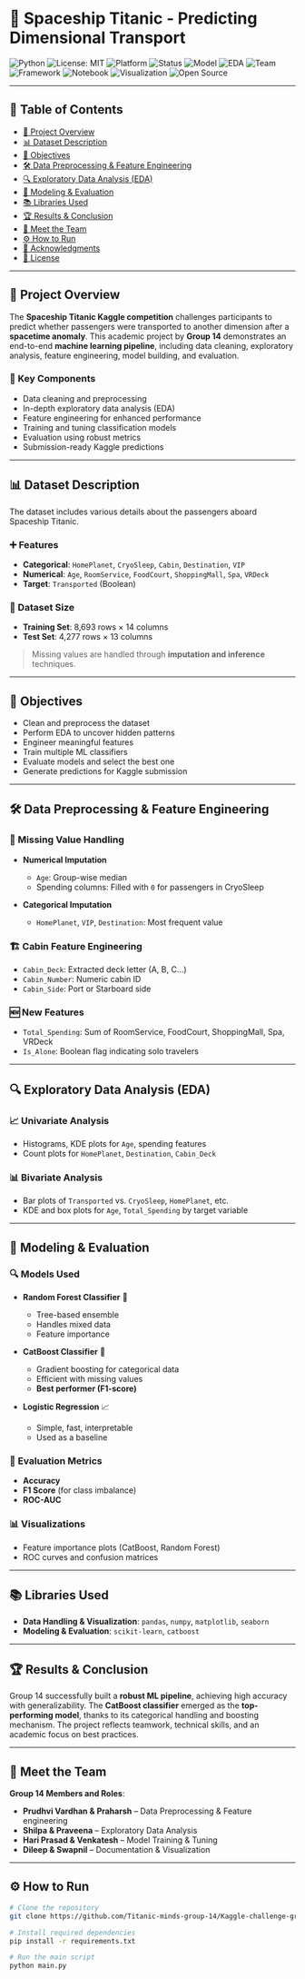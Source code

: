 # 🚀 Spaceship Titanic - Predicting Dimensional Transport

![Python](https://img.shields.io/badge/Python-3.8%2B-blue?logo=python)
![License: MIT](https://img.shields.io/badge/License-MIT-green.svg)
![Platform](https://img.shields.io/badge/Platform-Kaggle-20BEFF?logo=kaggle)
![Status](https://img.shields.io/badge/Status-Completed-brightgreen)
![Model](https://img.shields.io/badge/Model-CatBoost-blueviolet)
![EDA](https://img.shields.io/badge/EDA-Seaborn%20%7C%20Matplotlib-yellow)
![Team](https://img.shields.io/badge/Team-Group14-blue)
![Framework](https://img.shields.io/badge/ML-Scikit--Learn-orange)
![Notebook](https://img.shields.io/badge/Notebook-Jupyter-F37626?logo=jupyter)
![Visualization](https://img.shields.io/badge/Visualization-Matplotlib%20%7C%20Seaborn-ff69b4)
![Open Source](https://img.shields.io/badge/Open--Source-Yes-lightgrey)

---

## 📑 Table of Contents

- [🌌 Project Overview](#-project-overview)
- [📊 Dataset Description](#-dataset-description)
- [🎯 Objectives](#-objectives)
- [🛠️ Data Preprocessing & Feature Engineering](#️-data-preprocessing--feature-engineering)
- [🔍 Exploratory Data Analysis (EDA)](#-exploratory-data-analysis-eda)
- [🤖 Modeling & Evaluation](#-modeling--evaluation)
- [📚 Libraries Used](#-libraries-used)
- [🏆 Results & Conclusion](#-results--conclusion)
- [👥 Meet the Team](#-meet-the-team)
- [⚙️ How to Run](#️-how-to-run)
- [🙏 Acknowledgments](#-acknowledgments)
- [📜 License](#-license)

---

## 🌌 Project Overview

The **Spaceship Titanic Kaggle competition** challenges participants to predict whether passengers were transported to another dimension after a **spacetime anomaly**. This academic project by **Group 14** demonstrates an end-to-end **machine learning pipeline**, including data cleaning, exploratory analysis, feature engineering, model building, and evaluation.

### 🔑 Key Components

- Data cleaning and preprocessing  
- In-depth exploratory data analysis (EDA)  
- Feature engineering for enhanced performance  
- Training and tuning classification models  
- Evaluation using robust metrics  
- Submission-ready Kaggle predictions  

---

## 📊 Dataset Description

The dataset includes various details about the passengers aboard Spaceship Titanic.

### ➕ Features

- **Categorical**: `HomePlanet`, `CryoSleep`, `Cabin`, `Destination`, `VIP`  
- **Numerical**: `Age`, `RoomService`, `FoodCourt`, `ShoppingMall`, `Spa`, `VRDeck`  
- **Target**: `Transported` (Boolean)  

### 📏 Dataset Size

- **Training Set**: 8,693 rows × 14 columns  
- **Test Set**: 4,277 rows × 13 columns  

> Missing values are handled through **imputation and inference** techniques.

---

## 🎯 Objectives

- Clean and preprocess the dataset  
- Perform EDA to uncover hidden patterns  
- Engineer meaningful features  
- Train multiple ML classifiers  
- Evaluate models and select the best one  
- Generate predictions for Kaggle submission  

---

## 🛠️ Data Preprocessing & Feature Engineering

### 🧼 Missing Value Handling

- **Numerical Imputation**  
  - `Age`: Group-wise median  
  - Spending columns: Filled with `0` for passengers in CryoSleep  

- **Categorical Imputation**  
  - `HomePlanet`, `VIP`, `Destination`: Most frequent value  

### 🏗️ Cabin Feature Engineering

- `Cabin_Deck`: Extracted deck letter (A, B, C...)  
- `Cabin_Number`: Numeric cabin ID  
- `Cabin_Side`: Port or Starboard side  

### 🆕 New Features

- `Total_Spending`: Sum of RoomService, FoodCourt, ShoppingMall, Spa, VRDeck  
- `Is_Alone`: Boolean flag indicating solo travelers  

---

## 🔍 Exploratory Data Analysis (EDA)

### 📈 Univariate Analysis

- Histograms, KDE plots for `Age`, spending features  
- Count plots for `HomePlanet`, `Destination`, `Cabin_Deck`  

### 📊 Bivariate Analysis

- Bar plots of `Transported` vs. `CryoSleep`, `HomePlanet`, etc.  
- KDE and box plots for `Age`, `Total_Spending` by target variable  

---

## 🤖 Modeling & Evaluation

### 🔍 Models Used

- **Random Forest Classifier** 🌳  
  - Tree-based ensemble  
  - Handles mixed data  
  - Feature importance

- **CatBoost Classifier** 🚀  
  - Gradient boosting for categorical data  
  - Efficient with missing values  
  - **Best performer (F1-score)**

- **Logistic Regression** 📈  
  - Simple, fast, interpretable  
  - Used as a baseline  

### 📏 Evaluation Metrics

- **Accuracy**  
- **F1 Score** (for class imbalance)  
- **ROC-AUC**  

### 📊 Visualizations

- Feature importance plots (CatBoost, Random Forest)  
- ROC curves and confusion matrices  

---

## 📚 Libraries Used

- **Data Handling & Visualization**: `pandas`, `numpy`, `matplotlib`, `seaborn`  
- **Modeling & Evaluation**: `scikit-learn`, `catboost`  

---

## 🏆 Results & Conclusion

Group 14 successfully built a **robust ML pipeline**, achieving high accuracy with generalizability. The **CatBoost classifier** emerged as the **top-performing model**, thanks to its categorical handling and boosting mechanism. The project reflects teamwork, technical skills, and an academic focus on best practices.

---

## 👥 Meet the Team

**Group 14 Members and Roles**:

- **Prudhvi Vardhan & Praharsh** – Data Preprocessing  & Feature engineering
- **Shilpa & Praveena** – Exploratory Data Analysis  
- **Hari Prasad & Venkatesh** – Model Training & Tuning    
- **Dileep & Swapnil** – Documentation & Visualization  

---

## ⚙️ How to Run

```bash
# Clone the repository
git clone https://github.com/Titanic-minds-group-14/Kaggle-challenge-group-14-

# Install required dependencies
pip install -r requirements.txt

# Run the main script
python main.py
